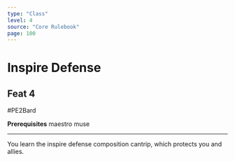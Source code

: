```yaml
---
type: "Class"
level: 4
source: "Core Rulebook"
page: 100
---
```

# Inspire Defense
## Feat 4
#PE2Bard

**Prerequisites** maestro muse

---
You learn the inspire defense composition cantrip, which protects you and allies.